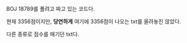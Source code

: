 BOJ 18789를 풀려고 짜고 있는 코드다.

현재 3356점이지만, **당연하게** 여기에 3356점이 나오는 txt를 올려놓진 않았다. 

다른 종류로 점수를 매기던 txt다. 

